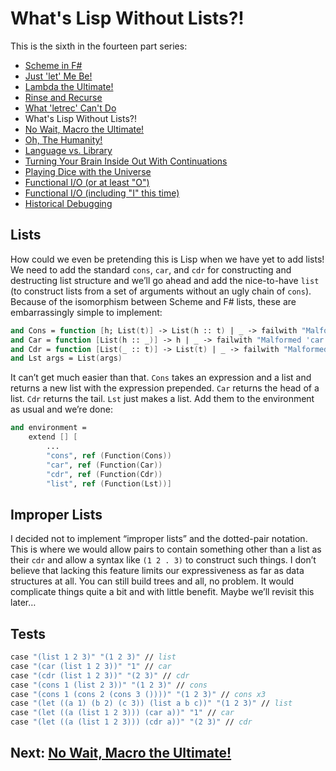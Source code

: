 # What's Lisp Without Lists?!

This is the sixth in the fourteen part series:

* [Scheme in F#](Docs/intro.md)
* [Just 'let' Me Be!](let.md)
* [Lambda the Ultimate!](lambda.md)
* [Rinse and Recurse](recurse.md)
* [What 'letrec' Can't Do](letstar.md)
* What's Lisp Without Lists?!
* [No Wait, Macro the Ultimate!](macros.md)
* [Oh, The Humanity!](mutation.md)
* [Language vs. Library](library.md)
* [Turning Your Brain Inside Out With Continuations](continuations.md)
* [Playing Dice with the Universe](amb.md)
* [Functional I/O (or at least "O")](functional_o.md)
* [Functional I/O (including "I" this time)](functional_i.md)
* [Historical Debugging](debugging.md)

## Lists

How could we even be pretending this is Lisp when we have yet to add lists! We need to add the standard `cons`, `car`, and `cdr` for constructing and destructing list structure and we’ll go ahead and add the nice-to-have `list` (to construct lists from a set of arguments without an ugly chain of `cons`). Because of the isomorphism between Scheme and F# lists, these are embarrassingly simple to implement:

``` fsharp
and Cons = function [h; List(t)] -> List(h :: t) | _ -> failwith "Malformed 'cons'." 
and Car = function [List(h :: _)] -> h | _ -> failwith "Malformed 'car'." 
and Cdr = function [List(_ :: t)] -> List(t) | _ -> failwith "Malformed 'cdr'." 
and Lst args = List(args) 
```

It can’t get much easier than that. `Cons` takes an expression and a list and returns a new list with the expression prepended. `Car` returns the head of a list. `Cdr` returns the tail. `Lst` just makes a list. Add them to the environment as usual and we’re done:

``` fsharp
and environment = 
    extend [] [ 
        ...
        "cons", ref (Function(Cons)) 
        "car", ref (Function(Car)) 
        "cdr", ref (Function(Cdr)) 
        "list", ref (Function(Lst))]
```

## Improper Lists

I decided not to implement “improper lists” and the dotted-pair notation. This is where we would allow pairs to contain something other than a list as their `cdr` and allow a syntax like `(1 2 . 3)` to construct such things. I don’t believe that lacking this feature limits our expressiveness as far as data structures at all. You can still build trees and all, no problem. It would complicate things quite a bit and with little benefit. Maybe we’ll revisit this later…

## Tests

``` fsharp
case "(list 1 2 3)" "(1 2 3)" // list 
case "(car (list 1 2 3))" "1" // car 
case "(cdr (list 1 2 3))" "(2 3)" // cdr 
case "(cons 1 (list 2 3))" "(1 2 3)" // cons 
case "(cons 1 (cons 2 (cons 3 ())))" "(1 2 3)" // cons x3 
case "(let ((a 1) (b 2) (c 3)) (list a b c))" "(1 2 3)" // list 
case "(let ((a (list 1 2 3))) (car a))" "1" // car 
case "(let ((a (list 1 2 3))) (cdr a))" "(2 3)" // cdr
```
## Next: [No Wait, Macro the Ultimate!](macros.md)

